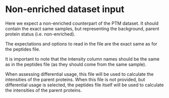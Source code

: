 Non-enriched dataset input
===============================

Here we expect a non-enriched counterpart of the PTM dataset. It should contain the exact same samples, but representing the background, parent protein status (i.e. non-enriched).

The expectations and options to read in the file are the exact same as for the peptides file.

It is important to note that the intensity column names should be the same as in the peptides file (as they should come from the same sample).

When assessing differential usage, this file will be used to calculate the intensities of the parent proteins. When this file is not provided, but differential usage is selected, the peptides file itself will be used to calculate the intensities of the parent proteins.
